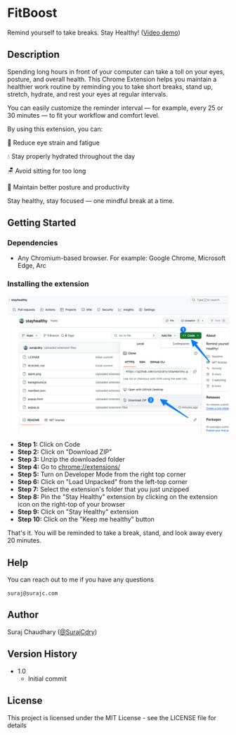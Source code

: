 # FitBoost

Remind yourself to take breaks. Stay Healthy!
([Video demo](https://youtu.be/F6LZ3om_k1o))

## Description

Spending long hours in front of your computer can take a toll on your eyes, posture, and overall health. This Chrome Extension helps you maintain a healthier work routine by reminding you to take short breaks, stand up, stretch, hydrate, and rest your eyes at regular intervals.

You can easily customize the reminder interval — for example, every 25 or 30 minutes — to fit your workflow and comfort level.

By using this extension, you can:

👀 Reduce eye strain and fatigue

💧 Stay properly hydrated throughout the day

🪑 Avoid sitting for too long

💪 Maintain better posture and productivity

Stay healthy, stay focused — one mindful break at a time.

## Getting Started

### Dependencies

* Any Chromium-based browser. For example: Google Chrome, Microsoft Edge, Arc

### Installing the extension

![How to install Stay Healthy Chrome Extension](https://github.com/surajcdry/stayhealthy/blob/main/installing.png?raw=true)
* **Step 1:** Click on Code
* **Step 2:** Click on "Download ZIP"
* **Step 3:** Unzip the downloaded folder
* **Step 4:** Go to [chrome://extensions/](chrome://extensions/)
* **Step 5:** Turn on Developer Mode from the right top corner
* **Step 6:** Click on "Load Unpacked" from the left-top corner
* **Step 7:** Select the extension's folder that you just unzipped
* **Step 8:** Pin the "Stay Healthy" extension by clicking on the extension icon on the right-top of your browser
* **Step 9:** Click on "Stay Healthy" extension
* **Step 10:** Click on the "Keep me healthy" button

That's it. You will be reminded to take a break, stand, and look away every 20 minutes.

## Help

You can reach out to me if you have any questions
```
suraj@surajc.com
```

## Author

Suraj Chaudhary
([@SurajCdry](https://twitter.com/surajcdry))

## Version History

* 1.0
    * Initial commit


## License

This project is licensed under the MIT License - see the LICENSE file for details
